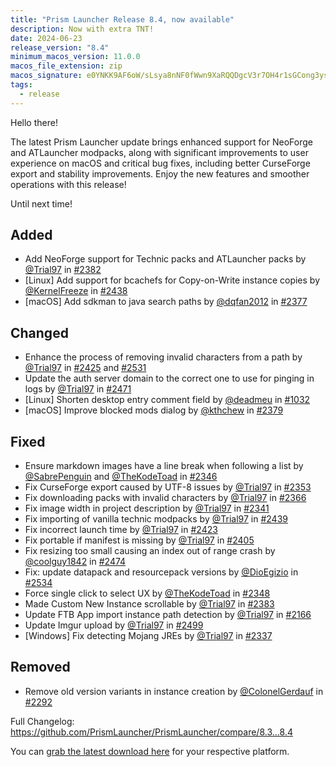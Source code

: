 ```yaml
---
title: "Prism Launcher Release 8.4, now available"
description: Now with extra TNT!
date: 2024-06-23
release_version: "8.4"
minimum_macos_version: 11.0.0
macos_file_extension: zip
macos_signature: e0YNKK9AF6oW/sLsya8nNF0fWwn9XaRQQDgcV3r7OH4r1sGCong3ysHJpn4yoCShhIBQbs+eskY7+3hl/TtsBg==
tags:
  - release
---
```


Hello there!

The latest Prism Launcher update brings enhanced support for NeoForge and ATLauncher modpacks, along with significant improvements to user experience on macOS and critical bug fixes, including better CurseForge export and stability improvements. Enjoy the new features and smoother operations with this release!

Until next time!

## Added

- Add NeoForge support for Technic packs and ATLauncher packs by [@Trial97](https://github.com/Trial97) in [#2382](https://github.com/PrismLauncher/PrismLauncher/pull/2382)
- [Linux] Add support for bcachefs for Copy-on-Write instance copies by [@KernelFreeze](https://github.com/KernelFreeze) in [#2438](https://github.com/PrismLauncher/PrismLauncher/pull/2438)
- [macOS] Add sdkman to java search paths  by [@dqfan2012](https://github.com/dqfan2012) in [#2377](https://github.com/PrismLauncher/PrismLauncher/pull/2377)

## Changed

- Enhance the process of removing invalid characters from a path by [@Trial97](https://github.com/Trial97) in [#2425](https://github.com/PrismLauncher/PrismLauncher/pull/2425) and [#2531](https://github.com/PrismLauncher/PrismLauncher/pull/2531)
- Update the auth server domain to the correct one to use for pinging in logs by [@Trial97](https://github.com/Trial97) in [#2471](https://github.com/PrismLauncher/PrismLauncher/pull/2471)
- [Linux] Shorten desktop entry comment field by [@deadmeu](https://github.com/deadmeu) in [#1032](https://github.com/PrismLauncher/PrismLauncher/pull/1032)
- [macOS] Improve blocked mods dialog by [@kthchew](https://github.com/kthchew) in [#2379](https://github.com/PrismLauncher/PrismLauncher/pull/2379)

## Fixed

- Ensure markdown images have a line break when following a list by [@SabrePenguin](https://github.com/SabrePenguin) and [@TheKodeToad](https://github.com/TheKodeToad) in [#2346](https://github.com/PrismLauncher/PrismLauncher/pull/2346)
- Fix CurseForge export caused by UTF-8 issues by [@Trial97](https://github.com/Trial97) in [#2353](https://github.com/PrismLauncher/PrismLauncher/pull/2353)
- Fix downloading packs with invalid characters by [@Trial97](https://github.com/Trial97) in [#2366](https://github.com/PrismLauncher/PrismLauncher/pull/2366)
- Fix image width in project description by [@Trial97](https://github.com/Trial97) in [#2341](https://github.com/PrismLauncher/PrismLauncher/pull/2341)
- Fix importing of vanilla technic modpacks by [@Trial97](https://github.com/Trial97) in [#2439](https://github.com/PrismLauncher/PrismLauncher/pull/2439)
- Fix incorrect launch time by [@Trial97](https://github.com/Trial97) in [#2423](https://github.com/PrismLauncher/PrismLauncher/pull/2423)
- Fix portable if manifest is missing by [@Trial97](https://github.com/Trial97) in [#2405](https://github.com/PrismLauncher/PrismLauncher/pull/2405)
- Fix resizing too small causing an index out of range crash by [@coolguy1842](https://github.com/coolguy1842) in [#2474](https://github.com/PrismLauncher/PrismLauncher/pull/2474)
- Fix: update datapack and resourcepack versions by [@DioEgizio](https://github.com/DioEgizio) in [#2534](https://github.com/PrismLauncher/PrismLauncher/pull/2534)
- Force single click to select UX by [@TheKodeToad](https://github.com/TheKodeToad) in [#2348](https://github.com/PrismLauncher/PrismLauncher/pull/2348)
- Made Custom New Instance scrollable by [@Trial97](https://github.com/Trial97) in [#2383](https://github.com/PrismLauncher/PrismLauncher/pull/2383)
- Update FTB App import instance path detection by [@Trial97](https://github.com/Trial97) in [#2166](https://github.com/PrismLauncher/PrismLauncher/pull/2166)
- Update Imgur upload by [@Trial97](https://github.com/Trial97) in [#2499](https://github.com/PrismLauncher/PrismLauncher/pull/2499)
- [Windows] Fix detecting Mojang JREs by [@Trial97](https://github.com/Trial97) in [#2337](https://github.com/PrismLauncher/PrismLauncher/pull/2337)

## Removed

- Remove old version variants in instance creation by [@ColonelGerdauf](https://github.com/ColonelGerdauf) in [#2292](https://github.com/PrismLauncher/PrismLauncher/pull/2292)

Full Changelog: <https://github.com/PrismLauncher/PrismLauncher/compare/8.3...8.4>

You can [grab the latest download here](https://prismlauncher.org/download/) for your respective platform.

